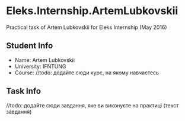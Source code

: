 # Eleks.Internship.ArtemLubkovskii
Practical task of Artem Lubkovskii for Eleks Internship (May 2016)
## Student Info
* Name: Artem Lubkovskii
* University: IFNTUNG
* Course: //todo: додайте сюди курс, на якому навчаєтесь
## Task Info
//todo: додайте сюди завдання, яке ви виконуєте на практиці (текст завдання)
